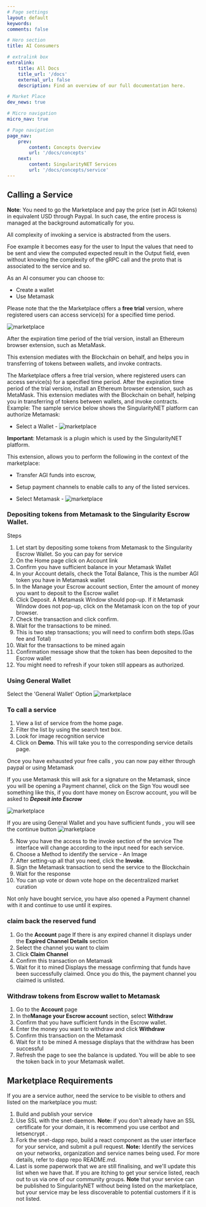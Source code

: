 ```yaml
---
# Page settings
layout: default
keywords:
comments: false

# Hero section
title: AI Consumers

# extralink box
extralink:
    title: All Docs
    title_url: '/docs'
    external_url: false
    description: Find an overview of our full documentation here.

# Market Place
dev_news: true

# Micro navigation
micro_nav: true

# Page navigation
page_nav:
    prev:
        content: Concepts Overview
        url: '/docs/concepts'
    next:
        content: SingularityNET Services
        url: '/docs/concepts/service'
---
```


## Calling a Service

**Note**: You need to go the Marketplace and pay the price (set in AGI tokens) in equivalent USD through Paypal. In such case, the entire process is managed at the background automatically for you.

All complexity of invoking a service is abstracted from the users.

Foe example it becomes easy for the user to Input the values that need to be sent and view the computed expected result in the Output field, even without knowing the complexity of the gRPC call and the proto that is associated to the service and so.  

As an AI consumer you can choose to:
- Create a wallet
- Use Metamask

Please note that the the Marketplace offers a **free trial** version, where registered users can access service(s) for a specified time period. 

![marketplace](/assets/img/dapp/free_call_feature.png)

After the expiration time period of the trial version, install an Ethereum browser extension, such as MetaMask. 

This extension mediates with the Blockchain on behalf, and helps you in transferring of tokens between wallets, and invoke contracts.

The Marketplace offers a free trial version, where registered users can access service(s) for a specified time period. After the expiration time period of the trial version, install an Ethereum browser extension, such as MetaMask. This extension mediates with the Blockchain on behalf, helping you in transferring of tokens between wallets, and invoke contracts.
Example: The sample service below shows the SingularityNET  platform can authorize Metamask:

- Select a Wallet -
![marketplace](/assets/img/dapp/select_awallet.png)


**Important**: Metamask is a plugin which is used by the SingularityNET platform. 

This extension, allows you to perform the following in the context of the marketplace:

- Transfer AGI funds into escrow, 
- Setup payment channels to enable calls to any of the listed services.


- Select Metamask -
![marketplace](/assets/img/dapp/authorize_metamask.png)


### Depositing tokens from Metamask to the Singularity Escrow Wallet.

Steps
1.	Let start by depositing some tokens from Metamask to the Singularity Escrow Wallet. So you can pay for service
2.	On the Home page click on Account link
3.	Confirm you have sufficient balance in your Metamask Wallet
4.	In your Account details, check the Total Balance, This is the number AGI token you have in Metamask wallet
5.	In the Manage your Escrow account section, Enter the amount of money you want to deposit to the Escrow wallet
6.	Click Deposit. A Metamask Window should pop-up. If it Metamask Window does not pop-up, click on the Metamask icon on the top of your browser.
7.	Check the transaction and click confirm.
8.	Wait for the transactions to be mined.
9.	This is two step transactions; you will need to confirm both steps.(Gas fee and Total)
10.	Wait for the transactions to be mined again
11.	Confirmation message show that the token has been deposited to the Escrow wallet 
12.	You might need to refresh if your token still appears as authorized.

### Using General Wallet 

Select the 'General Wallet' Option
![marketplace](/assets/img/dapp/marketplaceimage.gif)


### To call a service 

1.	View a list of service from the home page.
2.	Filter the list by using the search text box.
3.	Look for  image recognition service
4.	Click on **Demo**. 
    This will take you to the corresponding service details page.

Once you have exhausted your free calls , you can now pay either through paypal or using Metamask

If you use Metamask this will ask for a signature on the Metamask, since you will be opening a Payment channel, click on the Sign 
You woudl see something like this, if you dont have money on Escrow account, you will be asked to ***Deposit into Escrow***

![marketplace](/assets/img/dapp/marketplaceimage.gif)

If you are using General Wallet and you have sufficient funds , you will see the continue button 
![marketplace](/assets/img/dapp/generalwalletUse.png)

5.	Now you have the access to the invoke section of the service 
    The interface will change according to the input need for each service.
6.	Choose a Method to identify the service -  An Image
7.	After setting-up all that you need,  click the **Invoke**.
8.	Sign the Metamask transaction to send the service to the Blockchain
9.	Wait for the response
10.	You can up vote or down vote hope on the decentralized market curation

Not only have bought service, you have also opened a Payment channel with it and continue to use until it expires. 

### claim back the reserved fund
1.	Go the **Account** page
    If there is any expired channel it displays under the **Expired Channel Details** section
3.	Select the channel you want to claim
4.	Click **Claim Channel**
5.	Confirm this transaction on Metamask
6.	Wait for it to mined
    Displays the message confirming that funds have been successfully claimed.  Once you do this, the payment channel you claimed is unlisted.

### Withdraw tokens from Escrow wallet to Metamask
1.	Go to the **Account** page
2.	In the**Manage your Escrow account** section, select  **Withdraw**
3.	Confirm that you have sufficient funds in the Escrow wallet.
4.	Enter the money you want to withdraw and click **Withdraw**
5.	Confirm this transaction on the Metamask
6.	Wait for it to be mined
    A message displays that the withdraw has been successful
8.	Refresh the page to see the balance is updated.
    You will be able to see the token back in to your Metamask wallet. 


## Marketplace Requirements

If you are a service author, need the service to be visible to others and listed on the marketplace you must:
1.	Build and publish your service 
2.	Use SSL with the snet-daemon. 
    **Note:** if you don't already have an SSL certificate for your domain, it is recommend you use certbot and letsencrypt .
3.	Fork the snet-dapp repo, build a react component as the user interface for your service, and submit a pull request. 
    **Note:** Identify the services on your networks, organization and service names being used. For more details, refer to dapp repo README.md.
4.	Last is some paperwork that we are still finalising, and we'll update this list when we have that. If you are itching to get your service listed, reach out to us via one of our community groups.
    **Note** that your service can be published to SingularityNET without being listed on the marketplace, but your service may be less discoverable to potential customers if it is not listed. 
